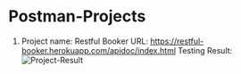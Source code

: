 # Postman-Projects

1. Project name: Restful Booker
   URL: https://restful-booker.herokuapp.com/apidoc/index.html
   Testing Result: ![Project-Result](https://github.com/DipakRGadekar/Postman-Projects/assets/161735989/6475d749-8ab5-4688-bc83-5d86f3ecc097)
